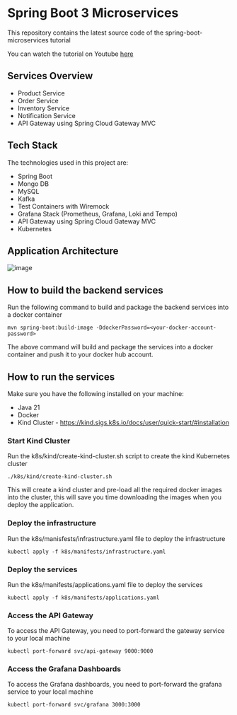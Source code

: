 # Spring Boot 3 Microservices

This repository contains the latest source code of the spring-boot-microservices tutorial

You can watch the tutorial on Youtube [here](https://youtu.be/yn_stY3HCr8?si=EjrBEUl0P-bzSWRG)

## Services Overview

- Product Service
- Order Service
- Inventory Service
- Notification Service
- API Gateway using Spring Cloud Gateway MVC

## Tech Stack

The technologies used in this project are:

- Spring Boot
- Mongo DB
- MySQL
- Kafka
- Test Containers with Wiremock
- Grafana Stack (Prometheus, Grafana, Loki and Tempo)
- API Gateway using Spring Cloud Gateway MVC
- Kubernetes

## Application Architecture

![image](https://github.com/user-attachments/assets/d4ef38bd-8ae5-4cc7-9ac5-7a8e5ec3c969)

## How to build the backend services

Run the following command to build and package the backend services into a docker container

```shell
mvn spring-boot:build-image -DdockerPassword=<your-docker-account-password>
```

The above command will build and package the services into a docker container and push it to your docker hub account.

## How to run the services

Make sure you have the following installed on your machine:

- Java 21
- Docker
- Kind Cluster - https://kind.sigs.k8s.io/docs/user/quick-start/#installation

### Start Kind Cluster

Run the k8s/kind/create-kind-cluster.sh script to create the kind Kubernetes cluster

```shell
./k8s/kind/create-kind-cluster.sh
```

This will create a kind cluster and pre-load all the required docker images into the cluster, this will save you time
downloading the images when you deploy the application.

### Deploy the infrastructure

Run the k8s/manisfests/infrastructure.yaml file to deploy the infrastructure

```shell
kubectl apply -f k8s/manifests/infrastructure.yaml
```

### Deploy the services

Run the k8s/manifests/applications.yaml file to deploy the services

```shell
kubectl apply -f k8s/manifests/applications.yaml
```

### Access the API Gateway

To access the API Gateway, you need to port-forward the gateway service to your local machine

```shell
kubectl port-forward svc/api-gateway 9000:9000
```

### Access the Grafana Dashboards

To access the Grafana dashboards, you need to port-forward the grafana service to your local machine

```shell
kubectl port-forward svc/grafana 3000:3000
```
